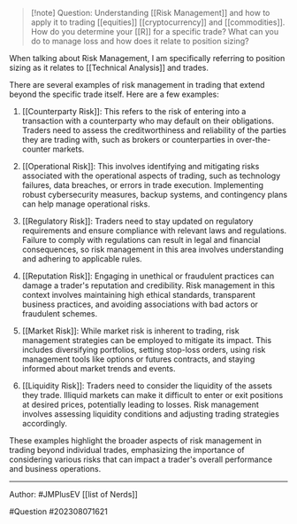 
>[!note] Question: 
> Understanding [[Risk Management]] and how to apply it to trading [[equities]] [[cryptocurrency]] and [[commodities]].  How do you determine your [[R]] for a specific trade?  What can you do to manage loss and how does it relate to position sizing?
> 
> 
>

When talking about Risk Management, I am specifically referring to position sizing as it relates to [[Technical Analysis]] and trades.  

There are several examples of risk management in trading that extend beyond the specific trade itself. Here are a few examples:

1. [[Counterparty Risk]]: This refers to the risk of entering into a transaction with a counterparty who may default on their obligations. Traders need to assess the creditworthiness and reliability of the parties they are trading with, such as brokers or counterparties in over-the-counter markets.

2. [[Operational Risk]]: This involves identifying and mitigating risks associated with the operational aspects of trading, such as technology failures, data breaches, or errors in trade execution. Implementing robust cybersecurity measures, backup systems, and contingency plans can help manage operational risks.

3. [[Regulatory Risk]]: Traders need to stay updated on regulatory requirements and ensure compliance with relevant laws and regulations. Failure to comply with regulations can result in legal and financial consequences, so risk management in this area involves understanding and adhering to applicable rules.

4. [[Reputation Risk]]: Engaging in unethical or fraudulent practices can damage a trader's reputation and credibility. Risk management in this context involves maintaining high ethical standards, transparent business practices, and avoiding associations with bad actors or fraudulent schemes.

5. [[Market Risk]]: While market risk is inherent to trading, risk management strategies can be employed to mitigate its impact. This includes diversifying portfolios, setting stop-loss orders, using risk management tools like options or futures contracts, and staying informed about market trends and events.

6. [[Liquidity Risk]]: Traders need to consider the liquidity of the assets they trade. Illiquid markets can make it difficult to enter or exit positions at desired prices, potentially leading to losses. Risk management involves assessing liquidity conditions and adjusting trading strategies accordingly.

These examples highlight the broader aspects of risk management in trading beyond individual trades, emphasizing the importance of considering various risks that can impact a trader's overall performance and business operations.



---


Author: #JMPlusEV [[list of Nerds]]

#Question #202308071621